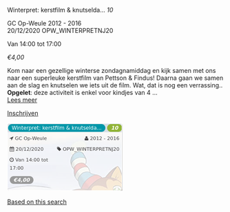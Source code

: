 Winterpret: kerstfilm & knutselda... *10*

GC Op-Weule 2012 - 2016  
20/12/2020 OPW\_WINTERPRETNJ20  

Van 14:00 tot 17:00

*€4,00*

  

  

Kom naar een gezellige winterse zondagnamiddag en kijk samen met ons naar een superleuke kerstfilm van Pettson & Findus! Daarna gaan we samen aan de slag en knutselen we iets uit de film. Wat, dat is nog een verrassing..  
**Opgelet**: deze activiteit is enkel voor kindjes van 4  ...  
[Lees meer](https://tickets.vgc.be/activity/subscribe/OPW_WINTERPRETNJ20)

[Inschrijven](https://tickets.vgc.be/activity/subscribe/OPW_WINTERPRETNJ20)

![](57976.png)

[Based on this search](https://tickets.vgc.be/activity/index?&vrijeplaatsen=1&Age%5B%5D=3%2C4&entity=282&Period%5B%5D=347)